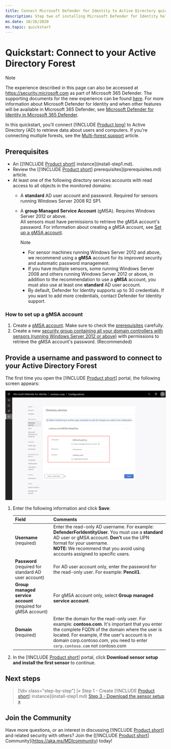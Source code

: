 ```yaml
---
title: Connect Microsoft Defender for Identity to Active Directory quickstart
description: Step two of installing Microsoft Defender for Identity helps you configure the domain connectivity settings on your Defender for Identity cloud service
ms.date: 10/26/2020
ms.topic: quickstart
---
```


# Quickstart: Connect to your Active Directory Forest

> [!NOTE]
> The experience described in this page can also be accessed at <https://security.microsoft.com> as part of Microsoft 365 Defender. The supporting documents for the new experience can be found [here](/microsoft-365/security/defender-identity/sensor-health#configure-directory-services-account). For more information about Microsoft Defender for Identity and when other features will be available in Microsoft 365 Defender, see [Microsoft Defender for Identity in Microsoft 365 Defender](defender-for-identity-in-microsoft-365-defender.md).

In this quickstart, you'll connect [!INCLUDE [Product long](includes/product-long.md)] to Active Directory (AD) to retrieve data about users and computers. If you're connecting multiple forests, see the [Multi-forest support](multi-forest.md) article.

## Prerequisites

- An [[!INCLUDE [Product short](includes/product-short.md)] instance](install-step1.md).
- Review the [[!INCLUDE [Product short](includes/product-short.md)] prerequisites](prerequisites.md) article.
- At least one of the following directory services accounts with read access to all objects in the monitored domains:
  - A **standard** AD user account and password. Required for sensors running Windows Server 2008 R2 SP1.
  - A **group Managed Service Account** (gMSA). Requires Windows Server 2012 or above.  
  All sensors must have permissions to retrieve the gMSA account's password. For information about creating a gMSA account, see [Set up a gMSA account](#how-to-set-up-a-gmsa-account).

    > [!NOTE]
    >
    > - For sensor machines running Windows Server 2012 and above, we recommend using a **gMSA** account for its improved security and automatic password management.
    > - If you have multiple sensors, some running Windows Server 2008 and others running Windows Server 2012 or above, in addition to the recommendation to use a **gMSA** account, you must also use at least one **standard** AD user account.
    > - By default, Defender for Identity supports up to 30 credentials. If you want to add more credentials, contact Defender for Identity support.

### How to set up a gMSA account

1. Create a [gMSA account](/windows-server/security/group-managed-service-accounts/getting-started-with-group-managed-service-accounts#BKMK_CreateGMSA). Make sure to check the [prerequisites](/windows-server/security/group-managed-service-accounts/getting-started-with-group-managed-service-accounts#BKMK_gMSA_Req) carefully.
1. Create a new [security group containing all your domain controllers with sensors (running Windows Server 2012 or above)](/windows-server/security/group-managed-service-accounts/getting-started-with-group-managed-service-accounts#BKMK_AddMemberHosts) with permissions to retrieve the gMSA account's password. (Recommended)

## Provide a username and password to connect to your Active Directory Forest

The first time you open the [!INCLUDE [Product short](includes/product-short.md)] portal, the following screen appears:

![Welcome stage 1, Directory Services settings.](media/directory-services.png)

1. Enter the following information and click **Save**:

    |Field|Comments|
    |---|---|
    |**Username** (required)|Enter the read-only AD username. For example: **DefenderForIdentityUser**. You must use a **standard** AD user or gMSA account. **Don't** use the UPN format for your username.<br />**NOTE:** We recommend that you avoid using accounts assigned to specific users.|
    |**Password** (required for standard AD user account)|For AD user account only, enter the password for the read-only user. For example: **Pencil1**.|
    |**Group managed service account** (required for gMSA account)|For gMSA account only, select **Group managed service account**.|
    |**Domain** (required)|Enter the domain for the read-only user. For example: **contoso.com**. It's important that you enter the complete FQDN of the domain where the user is located. For example, if the user's account is in domain corp.contoso.com, you need to enter `corp.contoso.com` not contoso.com|

1. In the [!INCLUDE [Product short](includes/product-short.md)] portal, click **Download sensor setup and install the first sensor** to continue.

## Next steps

> [!div class="step-by-step"]
> [« Step 1 - Create [!INCLUDE [Product short](includes/product-short.md)] instance](install-step1.md)
> [Step 3 - Download the sensor setup »](install-step3.md)

## Join the Community

Have more questions, or an interest in discussing [!INCLUDE [Product short](includes/product-short.md)] and related security with others? Join the [[!INCLUDE [Product short](includes/product-short.md)] Community](<https://aka.ms/MDIcommunity>) today!
